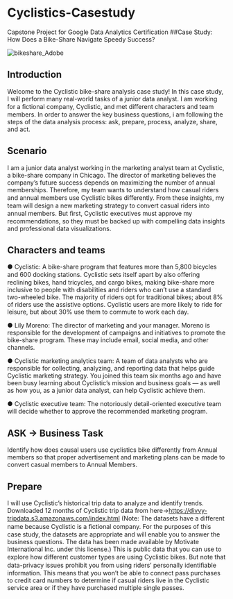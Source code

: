 # Cyclistics-Casestudy
Capstone Project for Google Data Analytics Certification
##Case Study: How Does a Bike-Share Navigate Speedy Success?

![bikeshare_Adobe](https://user-images.githubusercontent.com/123249434/213870425-c2facb6f-98b2-4a82-a824-a85ab5841fc1.jpg)


## Introduction

Welcome to the Cyclistic bike-share  analysis case study! In this case study, I will perform many real-world tasks of a junior data analyst. I am working for a ﬁctional company, Cyclistic, and met diﬀerent characters and team members. In order to answer the key business questions, i am following the steps of the data analysis process: ask, prepare, process, analyze, share, and act.

## Scenario

I am a junior data analyst working in the marketing analyst team at Cyclistic, a bike-share  company in Chicago. The director of marketing believes the company’s future success depends  on maximizing the number of annual memberships. Therefore, my team wants to understand  how casual riders and annual members use Cyclistic bikes diﬀerently. From these  insights, my team will design a new marketing strategy to convert casual riders into annual members. But ﬁrst, Cyclistic executives must approve my recommendations, so they must be backed up with compelling data insights and professional data visualizations.

## Characters and teams

●	Cyclistic: A bike-share  program that features more than 5,800  bicycles and 600 docking stations.  Cyclistic sets itself apart by also oﬀering reclining bikes, hand tricycles, and cargo bikes, making bike-share  more inclusive to people with disabilities and riders who can’t use a standard two-wheeled bike. The majority of riders opt for traditional bikes; about 8% of riders use the assistive options. Cyclistic users are more likely to ride for leisure, but about 30% use them to commute  to work each day.

●	Lily Moreno:  The director of marketing and your manager.  Moreno is responsible for the development  of campaigns and initiatives to promote  the bike-share  program. These may include email, social media, and other channels.

●	Cyclistic marketing analytics team: A team of data analysts who are responsible for collecting, analyzing, and reporting data that helps guide Cyclistic marketing strategy. You joined this team six months ago and have been busy learning about Cyclistic’s mission and business  goals — as well as how you, as a junior data analyst, can help Cyclistic achieve them.

●	Cyclistic executive team: The notoriously detail-oriented executive team will decide whether to approve the recommended marketing program. 

## ASK -> Business Task
Identify how does causal users use cyclistics bike differently from Annual members so that proper advertisement and marketing plans can be made to convert casual members to Annual Members. 

## Prepare

I will use Cyclistic’s historical trip data to analyze and identify trends.  Downloaded 12 months of Cyclistic trip data from here->https://divvy-tripdata.s3.amazonaws.com/index.html (Note: The datasets have a diﬀerent name because Cyclistic is a ﬁctional company. For the purposes  of this case study, the datasets are appropriate  and will enable  you to answer the business  questions. The data has been made available by Motivate International  Inc. under this  license.) This is public data that you can use to explore how diﬀerent customer types are using Cyclistic bikes. But note that data-privacy issues prohibit you from using riders’ personally identiﬁable information.  This means  that you won’t be able to connect  pass purchases to credit card numbers  to determine if casual riders live in the Cyclistic service area or if they have purchased  multiple single passes.

